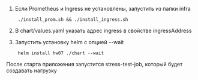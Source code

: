 1. Если Prometheus и Ingress не установлены, запустить из папки infra

        ./install_prom.sh && ./install_ingress.sh

2. В chart/values.yaml указать адрес ingress в свойстве ingressAddress
3. Запустить установку helm с опцией --wait

        helm install hw07 ./chart --wait

После старта приложения запустится stress-test-job, который будет создавать нагрузку
